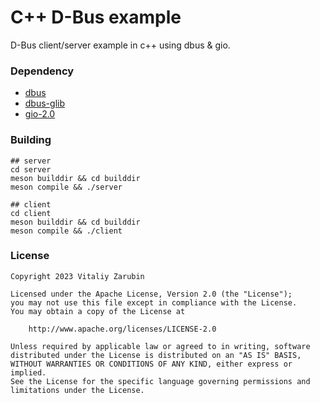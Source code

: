 # C++ D-Bus example

D-Bus client/server example in c++ using dbus & gio.

### Dependency

* [dbus](https://www.freedesktop.org/wiki/Software/dbus/)
* [dbus-glib](https://dbus.freedesktop.org/doc/dbus-glib/)
* [gio-2.0](https://docs.gtk.org/gio/)

### Building

```shell
## server
cd server
meson builddir && cd builddir
meson compile && ./server

## client
cd client
meson builddir && cd builddir
meson compile && ./client
```

### License

```
Copyright 2023 Vitaliy Zarubin

Licensed under the Apache License, Version 2.0 (the "License");
you may not use this file except in compliance with the License.
You may obtain a copy of the License at

    http://www.apache.org/licenses/LICENSE-2.0

Unless required by applicable law or agreed to in writing, software
distributed under the License is distributed on an "AS IS" BASIS,
WITHOUT WARRANTIES OR CONDITIONS OF ANY KIND, either express or implied.
See the License for the specific language governing permissions and
limitations under the License.
```
